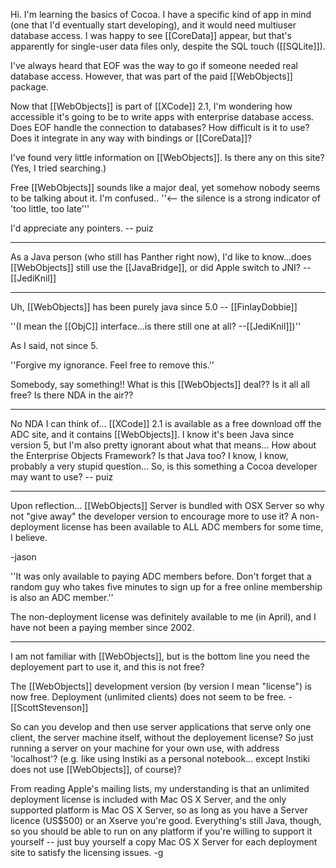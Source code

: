 

Hi. I'm learning the basics of Cocoa. I have a specific kind of app in mind (one that I'd eventually start developing), and it would need multiuser database access. I was happy to see [[CoreData]] appear, but that's apparently for single-user data files only, despite the SQL touch ([[SQLite]]). 

I've always heard that EOF was the way to go if someone needed real database access. However, that was part of the paid [[WebObjects]] package.

Now that [[WebObjects]] is part of [[XCode]] 2.1, I'm wondering how accessible it's going to be to write apps with enterprise database access. Does EOF handle the connection to databases? How difficult is it to use? Does it integrate in any way with bindings or [[CoreData]]?

I've found very little information on [[WebObjects]]. Is there any on this site? (Yes, I tried searching.)

Free [[WebObjects]] sounds like a major deal, yet somehow nobody seems to be talking about it. I'm confused.. ''<-- the silence is a strong indicator of 'too little, too late'''

I'd appreciate any pointers. -- puiz

----
As a Java person (who still has Panther right now), I'd like to know...does [[WebObjects]] still use the [[JavaBridge]], or did Apple switch to JNI? --[[JediKnil]]

----
Uh, [[WebObjects]] has been purely java since 5.0 -- [[FinlayDobbie]]

''(I mean the [[ObjC]] interface...is there still one at all? --[[JediKnil]])''


As I said, not since 5.

''Forgive my ignorance. Feel free to remove this.''


Somebody, say something!! What is this [[WebObjects]] deal?? Is it all all free? Is there NDA in the air??

----

No NDA I can think of... [[XCode]] 2.1 is available as a free download off the ADC site, and it contains [[WebObjects]]. I know it's been Java since version 5, but I'm also pretty ignorant about what that means... How about the Enterprise Objects Framework? Is that Java too? I know, I know, probably a very stupid question... So, is this something a Cocoa developer may want to use? -- puiz

----
Upon reflection... [[WebObjects]] Server is bundled with OSX Server so why not "give away" the developer version to encourage more to use it? A non-deployment license has been available to ALL ADC members for some time, I believe.

-jason

''It was only available to paying ADC members before. Don't forget that a random guy who takes five minutes to sign up for a free online membership is also an ADC member.''

The non-deployment license was definitely available to me (in April), and I have not been a paying member since 2002.

----

I am not familiar with [[WebObjects]], but is the bottom line you need the deployement part to use it, and this is not free?

The [[WebObjects]] development version (by version I mean "license") is now free. Deployment (unlimited clients) does not seem to be free. -[[ScottStevenson]]

So can you develop and then use server applications that serve only one client, the server machine itself, without the deployement license? So just running a server on your machine for your own use, with address 'localhost'? (e.g. like using Instiki as a personal notebook... except Instiki does not use [[WebObjects]], of course)?

From reading Apple's mailing lists, my understanding is that an unlimited deployment license is included with Mac OS X Server, and the only supported platform is Mac OS X Server, so as long as you have a Server licence (US$500) or an Xserve you're good. Everything's still Java, though, so you should be able to run on any platform if you're willing to support it yourself -- just buy yourself a copy Mac OS X Server for each deployment site to satisfy the licensing issues.   -g